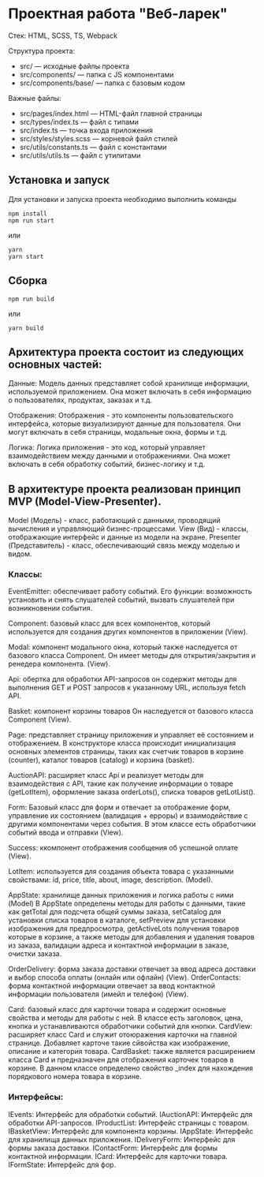 # Проектная работа "Веб-ларек"

Стек: HTML, SCSS, TS, Webpack

Структура проекта:

- src/ — исходные файлы проекта
- src/components/ — папка с JS компонентами
- src/components/base/ — папка с базовым кодом

Важные файлы:

- src/pages/index.html — HTML-файл главной страницы
- src/types/index.ts — файл с типами
- src/index.ts — точка входа приложения
- src/styles/styles.scss — корневой файл стилей
- src/utils/constants.ts — файл с константами
- src/utils/utils.ts — файл с утилитами

## Установка и запуск

Для установки и запуска проекта необходимо выполнить команды

```
npm install
npm run start
```

или

```
yarn
yarn start
```

## Сборка

```
npm run build
```

или

```
yarn build
```

## Архитектура проекта состоит из следующих основных частей:

Данные: Модель данных представляет собой хранилище информации, используемой приложением. Она может включать в себя информацию о пользователях, продуктах, заказах и т.д.

Отображения: Отображения - это компоненты пользовательского интерфейса, которые визуализируют данные для пользователя. Они могут включать в себя страницы, модальные окна, формы и т.д.

Логика: Логика приложения - это код, который управляет взаимодействием между данными и отображениями. Она может включать в себя обработку событий, бизнес-логику и т.д.

## В архитектуре проекта реализован принцип MVP (Model-View-Presenter).

Model (Модель) - класс, работающий с данными, проводящий вычисления и управляющий бизнес-процессами.
View (Вид) - классы, отображающие интерфейс и данные из модели на экране.
Presenter (Представитель) - класс, обеспечивающий связь между моделью и видом.

### Классы:

EventEmitter: обеспечивает работу событий. Его функции: возможность установить и снять слушателей событий, вызвать слушателей при возникновении события.

Component: базовый класс для всех компонентов, который используется для создания других компонентов в приложении (View).

Modal: компонент модального окна, который также наследуется от базового класса Component. Он имеет методы для открытия/закрытия и ренедера компонента. (View).

Api: обертка для обработки API-запросов он содержит методы для выполнения GET и POST запросов к указанному URL, используя fetch API. 

Basket: компонент корзины товаров Он наследуется от базового класса Component (View).

Page: представляет страницу приложения и управляет её состоянием и отображением. В конструкторе класса происходит инициализация основных элементов страницы, 
таких как счетчик товаров в корзине (counter), каталог товаров (catalog) и корзина (basket).

AuctionAPI: расширяет класс Api и реализует методы для взаимодействия с API, такие как получение информации о товаре (getLotItem), оформление заказа orderLots(), списка товаров getLotList().

Form: Базовый класс для форм и отвечает за отображение форм, управление их состоянием (валидация + ерроры) и взаимодействие с другими компонентами через события. 
В этом классе есть обработчики событий ввода и отправки (View).

Success: ккомпонент отображения сообщения об успешной оплате (View).

LotItem: используется для создания объекта товара с указанными свойствами:
id, price, title, about, image, description. (Model).

AppState: хранилище данных приложения и логика работы с ними (Model) 
В AppState определены методы для работы с данными, такие как getTotal для подсчета общей суммы заказа, setCatalog для установки списка товаров в каталоге,
setPreview для установки изображения для предпросмотра, getActiveLots  получения товаров которые в корзине, а также методы для добавления и удаления товаров из заказа, валидации адреса и контактной информации в заказе, очистки заказа.

OrderDelivery: форма заказа доставки отвечает за ввод адреса доставки и выбор способа оплаты (онлайн или офлайн) (View).
OrderContacts: форма контактной информации отвечает за ввод контактной информации пользователя (имейл и телефон) (View).

Card<T>: базовый класс для карточки товара и содержит основные свойства и методы для работы с ней. В классе есть заголовок, цена, кнопка и устанавливаются обработчики событий для кнопки.
CardView<T>: расширяет класс Card и служит отоюражения карточки на главной странице. Добавляет карточе такие сйвойства как изображение, описание и категория товара. 
CardBasket<T>: также является расширением класса Card и предназначен для отображения карточек товаров в корзине. В данном классе определено свойство _index для нахождения порядкового номера товара в корзине.


### Интерфейсы:

IEvents: Интерфейс для обработки событий.
IAuctionAPI: Интерфейс для обработки API-запросов.
IProductList: Интерфейс страницы с товаром.
IBasketView: Интерфейс для компонента корзины.
IAppState: Интерфейс для хранилища данных приложения.
IDeliveryForm: Интерфейс для формы заказа доставки.
IContactForm: Интерфейс для формы контактной информации.
ICard<T>: Интерфейс для карточки товара.
IFormState: Интерфейс для фор.

